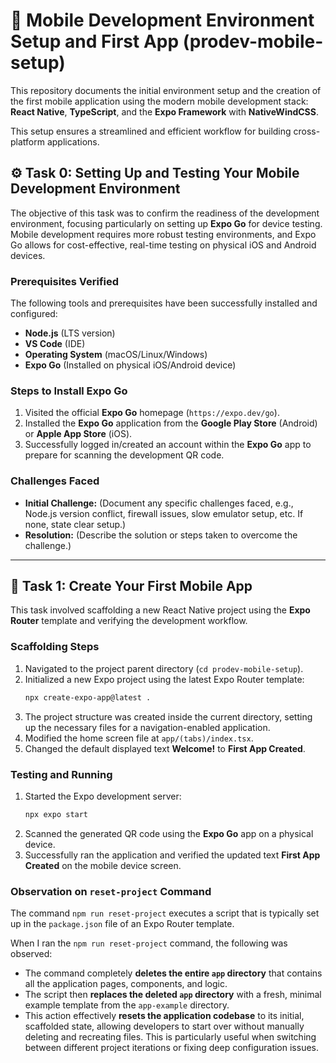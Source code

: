 # 📱 Mobile Development Environment Setup and First App (prodev-mobile-setup)

This repository documents the initial environment setup and the creation of the first mobile application using the modern mobile development stack: **React Native**, **TypeScript**, and the **Expo Framework** with **NativeWindCSS**.

This setup ensures a streamlined and efficient workflow for building cross-platform applications.

## ⚙️ Task 0: Setting Up and Testing Your Mobile Development Environment

The objective of this task was to confirm the readiness of the development environment, focusing particularly on setting up **Expo Go** for device testing. Mobile development requires more robust testing environments, and Expo Go allows for cost-effective, real-time testing on physical iOS and Android devices.

### Prerequisites Verified

The following tools and prerequisites have been successfully installed and configured:

* **Node.js** (LTS version)
* **VS Code** (IDE)
* **Operating System** (macOS/Linux/Windows)
* **Expo Go** (Installed on physical iOS/Android device)

### Steps to Install Expo Go

1.  Visited the official **Expo Go** homepage (`https://expo.dev/go`).
2.  Installed the **Expo Go** application from the **Google Play Store** (Android) or **Apple App Store** (iOS).
3.  Successfully logged in/created an account within the **Expo Go** app to prepare for scanning the development QR code.

### Challenges Faced

* **Initial Challenge:** (Document any specific challenges faced, e.g., Node.js version conflict, firewall issues, slow emulator setup, etc. If none, state clear setup.)
* **Resolution:** (Describe the solution or steps taken to overcome the challenge.)

---

## 🚀 Task 1: Create Your First Mobile App

This task involved scaffolding a new React Native project using the **Expo Router** template and verifying the development workflow.

### Scaffolding Steps

1.  Navigated to the project parent directory (`cd prodev-mobile-setup`).
2.  Initialized a new Expo project using the latest Expo Router template:
    ```bash
    npx create-expo-app@latest .
    ```
3.  The project structure was created inside the current directory, setting up the necessary files for a navigation-enabled application.
4.  Modified the home screen file at `app/(tabs)/index.tsx`.
5.  Changed the default displayed text **Welcome!** to **First App Created**.

### Testing and Running

1.  Started the Expo development server:
    ```bash
    npx expo start
    ```
2.  Scanned the generated QR code using the **Expo Go** app on a physical device.
3.  Successfully ran the application and verified the updated text **First App Created** on the mobile device screen.

### Observation on `reset-project` Command

The command `npm run reset-project` executes a script that is typically set up in the `package.json` file of an Expo Router template. 

When I ran the `npm run reset-project` command, the following was observed:

* The command completely **deletes the entire `app` directory** that contains all the application pages, components, and logic.
* The script then **replaces the deleted `app` directory** with a fresh, minimal example template from the `app-example` directory.
* This action effectively **resets the application codebase** to its initial, scaffolded state, allowing developers to start over without manually deleting and recreating files. This is particularly useful when switching between different project iterations or fixing deep configuration issues.

